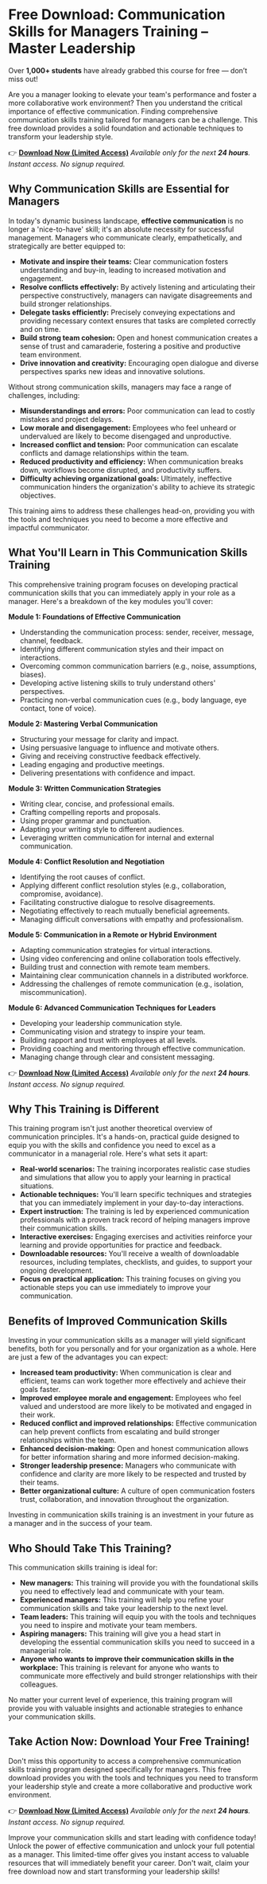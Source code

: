 # Free Download: Communication Skills for Managers Training – Master Leadership

Over **1,000+ students** have already grabbed this course for free — don’t miss out!

Are you a manager looking to elevate your team's performance and foster a more collaborative work environment? Then you understand the critical importance of effective communication. Finding comprehensive communication skills training tailored for managers can be a challenge. This free download provides a solid foundation and actionable techniques to transform your leadership style.

👉 [**Download Now (Limited Access)**](https://udemywork.com/communication-skills-for-managers-training)
_Available only for the next **24 hours**. Instant access. No signup required._

## Why Communication Skills are Essential for Managers

In today's dynamic business landscape, **effective communication** is no longer a 'nice-to-have' skill; it's an absolute necessity for successful management. Managers who communicate clearly, empathetically, and strategically are better equipped to:

*   **Motivate and inspire their teams:** Clear communication fosters understanding and buy-in, leading to increased motivation and engagement.
*   **Resolve conflicts effectively:** By actively listening and articulating their perspective constructively, managers can navigate disagreements and build stronger relationships.
*   **Delegate tasks efficiently:** Precisely conveying expectations and providing necessary context ensures that tasks are completed correctly and on time.
*   **Build strong team cohesion:** Open and honest communication creates a sense of trust and camaraderie, fostering a positive and productive team environment.
*   **Drive innovation and creativity:** Encouraging open dialogue and diverse perspectives sparks new ideas and innovative solutions.

Without strong communication skills, managers may face a range of challenges, including:

*   **Misunderstandings and errors:** Poor communication can lead to costly mistakes and project delays.
*   **Low morale and disengagement:** Employees who feel unheard or undervalued are likely to become disengaged and unproductive.
*   **Increased conflict and tension:** Poor communication can escalate conflicts and damage relationships within the team.
*   **Reduced productivity and efficiency:** When communication breaks down, workflows become disrupted, and productivity suffers.
*   **Difficulty achieving organizational goals:** Ultimately, ineffective communication hinders the organization's ability to achieve its strategic objectives.

This training aims to address these challenges head-on, providing you with the tools and techniques you need to become a more effective and impactful communicator.

## What You'll Learn in This Communication Skills Training

This comprehensive training program focuses on developing practical communication skills that you can immediately apply in your role as a manager. Here's a breakdown of the key modules you'll cover:

**Module 1: Foundations of Effective Communication**

*   Understanding the communication process: sender, receiver, message, channel, feedback.
*   Identifying different communication styles and their impact on interactions.
*   Overcoming common communication barriers (e.g., noise, assumptions, biases).
*   Developing active listening skills to truly understand others' perspectives.
*   Practicing non-verbal communication cues (e.g., body language, eye contact, tone of voice).

**Module 2: Mastering Verbal Communication**

*   Structuring your message for clarity and impact.
*   Using persuasive language to influence and motivate others.
*   Giving and receiving constructive feedback effectively.
*   Leading engaging and productive meetings.
*   Delivering presentations with confidence and impact.

**Module 3: Written Communication Strategies**

*   Writing clear, concise, and professional emails.
*   Crafting compelling reports and proposals.
*   Using proper grammar and punctuation.
*   Adapting your writing style to different audiences.
*   Leveraging written communication for internal and external communication.

**Module 4: Conflict Resolution and Negotiation**

*   Identifying the root causes of conflict.
*   Applying different conflict resolution styles (e.g., collaboration, compromise, avoidance).
*   Facilitating constructive dialogue to resolve disagreements.
*   Negotiating effectively to reach mutually beneficial agreements.
*   Managing difficult conversations with empathy and professionalism.

**Module 5: Communication in a Remote or Hybrid Environment**

*   Adapting communication strategies for virtual interactions.
*   Using video conferencing and online collaboration tools effectively.
*   Building trust and connection with remote team members.
*   Maintaining clear communication channels in a distributed workforce.
*   Addressing the challenges of remote communication (e.g., isolation, miscommunication).

**Module 6: Advanced Communication Techniques for Leaders**

*   Developing your leadership communication style.
*   Communicating vision and strategy to inspire your team.
*   Building rapport and trust with employees at all levels.
*   Providing coaching and mentoring through effective communication.
*   Managing change through clear and consistent messaging.

👉 [**Download Now (Limited Access)**](https://udemywork.com/communication-skills-for-managers-training)
_Available only for the next **24 hours**. Instant access. No signup required._

## Why This Training is Different

This training program isn't just another theoretical overview of communication principles. It's a hands-on, practical guide designed to equip you with the skills and confidence you need to excel as a communicator in a managerial role. Here's what sets it apart:

*   **Real-world scenarios:** The training incorporates realistic case studies and simulations that allow you to apply your learning in practical situations.
*   **Actionable techniques:** You'll learn specific techniques and strategies that you can immediately implement in your day-to-day interactions.
*   **Expert instruction:** The training is led by experienced communication professionals with a proven track record of helping managers improve their communication skills.
*   **Interactive exercises:** Engaging exercises and activities reinforce your learning and provide opportunities for practice and feedback.
*   **Downloadable resources:** You'll receive a wealth of downloadable resources, including templates, checklists, and guides, to support your ongoing development.
*   **Focus on practical application:** This training focuses on giving you actionable steps you can use immediately to improve your communication.

## Benefits of Improved Communication Skills

Investing in your communication skills as a manager will yield significant benefits, both for you personally and for your organization as a whole. Here are just a few of the advantages you can expect:

*   **Increased team productivity:** When communication is clear and efficient, teams can work together more effectively and achieve their goals faster.
*   **Improved employee morale and engagement:** Employees who feel valued and understood are more likely to be motivated and engaged in their work.
*   **Reduced conflict and improved relationships:** Effective communication can help prevent conflicts from escalating and build stronger relationships within the team.
*   **Enhanced decision-making:** Open and honest communication allows for better information sharing and more informed decision-making.
*   **Stronger leadership presence:** Managers who communicate with confidence and clarity are more likely to be respected and trusted by their teams.
*   **Better organizational culture:** A culture of open communication fosters trust, collaboration, and innovation throughout the organization.

Investing in communication skills training is an investment in your future as a manager and in the success of your team.

## Who Should Take This Training?

This communication skills training is ideal for:

*   **New managers:** This training will provide you with the foundational skills you need to effectively lead and communicate with your team.
*   **Experienced managers:** This training will help you refine your communication skills and take your leadership to the next level.
*   **Team leaders:** This training will equip you with the tools and techniques you need to inspire and motivate your team members.
*   **Aspiring managers:** This training will give you a head start in developing the essential communication skills you need to succeed in a managerial role.
*   **Anyone who wants to improve their communication skills in the workplace:** This training is relevant for anyone who wants to communicate more effectively and build stronger relationships with their colleagues.

No matter your current level of experience, this training program will provide you with valuable insights and actionable strategies to enhance your communication skills.

## Take Action Now: Download Your Free Training!

Don't miss this opportunity to access a comprehensive communication skills training program designed specifically for managers. This free download provides you with the tools and techniques you need to transform your leadership style and create a more collaborative and productive work environment.

👉 [**Download Now (Limited Access)**](https://udemywork.com/communication-skills-for-managers-training)
_Available only for the next **24 hours**. Instant access. No signup required._

Improve your communication skills and start leading with confidence today! Unlock the power of effective communication and unlock your full potential as a manager. This limited-time offer gives you instant access to valuable resources that will immediately benefit your career. Don't wait, claim your free download now and start transforming your leadership skills!
